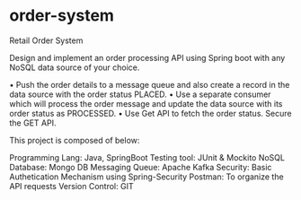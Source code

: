 # order-system

Retail Order System

Design and implement an order processing API using Spring boot with any NoSQL data source of your choice.

• Push the order details to a message queue and also create a record in the data source with the order status PLACED.
• Use a separate consumer which will process the order message and update the data source with its order status as PROCESSED.
• Use Get API to fetch the order status. Secure the GET API.

This project is composed of below:

Programming Lang: Java, SpringBoot
Testing tool: JUnit & Mockito
NoSQL Database: Mongo DB
Messaging Queue: Apache Kafka
Security: Basic Authetication Mechanism using Spring-Security
Postman: To organize the API requests
Version Control: GIT
